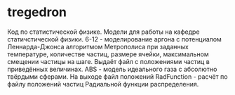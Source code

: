 # tregedron
Код по статистической физике. Модели для работы на кафедре статичстической физики.
6-12 - моделирование аргона с потенциалом Леннарда-Джонса алгоритмом Метрополиса при заданных температуре, количестве частиц, размере ячейки, максимальном смещении частицы на шаге. Выдаёт файл с положениями частиц в приведённых величинах. 
ABS - модель идеального газа с абсолютно твёрдыми сферами. На выходе файл положений
RadFunction - расчёт по файлу положений частиц Радиальной функции распределения.

